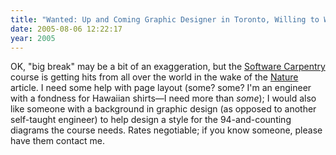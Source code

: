 ```yaml
---
title: "Wanted: Up and Coming Graphic Designer in Toronto, Willing to Work Cheap for Change at Big Break"
date: 2005-08-06 12:22:17
year: 2005
---
```

<p>OK, "big break" may be a bit of an exaggeration, but the <a href="https://carpentries.org">Software Carpentry</a> course is getting hits from all over the world in the wake of the <a href="http://www.nature.com">Nature</a> article.  I need some help with page layout (some? some? I'm an engineer with a fondness for Hawaiian shirts—I need more than <em>some</em>); I would also like someone with a background in graphic design (as opposed to another self-taught engineer) to help design a style for the 94-and-counting diagrams the course needs.  Rates negotiable; if you know someone, please have them contact me.</p>
